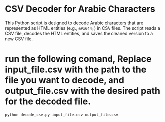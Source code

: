 # CSV Decoder for Arabic Characters

This Python script is designed to decode Arabic characters that are represented as HTML entities (e.g., `&#x644;`) in CSV files. The script reads a CSV file, decodes the HTML entities, and saves the cleaned version to a new CSV file.


# run the following comand, Replace input_file.csv with the path to the file you want to decode, and output_file.csv with the desired path for the decoded file.

```
python decode_csv.py input_file.csv output_file.csv
```
